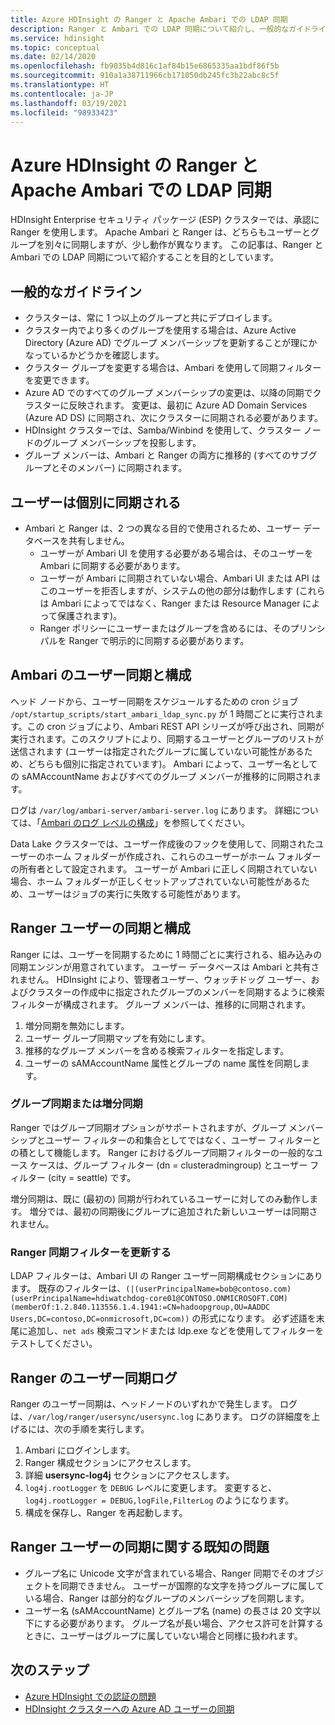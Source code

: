 ```yaml
---
title: Azure HDInsight の Ranger と Apache Ambari での LDAP 同期
description: Ranger と Ambari での LDAP 同期について紹介し、一般的なガイドラインを提供します。
ms.service: hdinsight
ms.topic: conceptual
ms.date: 02/14/2020
ms.openlocfilehash: fb9035b4d816c1af84b15e6865335aa1bdf86f5b
ms.sourcegitcommit: 910a1a38711966cb171050db245fc3b22abc8c5f
ms.translationtype: HT
ms.contentlocale: ja-JP
ms.lasthandoff: 03/19/2021
ms.locfileid: "98933423"
---
```

# <a name="ldap-sync-in-ranger-and-apache-ambari-in-azure-hdinsight"></a>Azure HDInsight の Ranger と Apache Ambari での LDAP 同期

HDInsight Enterprise セキュリティ パッケージ (ESP) クラスターでは、承認に Ranger を使用します。 Apache Ambari と Ranger は、どちらもユーザーとグループを別々に同期しますが、少し動作が異なります。 この記事は、Ranger と Ambari での LDAP 同期について紹介することを目的としています。

## <a name="general-guidelines"></a>一般的なガイドライン

* クラスターは、常に 1 つ以上のグループと共にデプロイします。
* クラスター内でより多くのグループを使用する場合は、Azure Active Directory (Azure AD) でグループ メンバーシップを更新することが理にかなっているかどうかを確認します。
* クラスター グループを変更する場合は、Ambari を使用して同期フィルターを変更できます。
* Azure AD でのすべてのグループ メンバーシップの変更は、以降の同期でクラスターに反映されます。 変更は、最初に Azure AD Domain Services (Azure AD DS) に同期され、次にクラスターに同期される必要があります。
* HDInsight クラスターでは、Samba/Winbind を使用して、クラスター ノードのグループ メンバーシップを投影します。
* グループ メンバーは、Ambari と Ranger の両方に推移的 (すべてのサブグループとそのメンバー) に同期されます。 

## <a name="users-are-synced-separately"></a>ユーザーは個別に同期される

 * Ambari と Ranger は、2 つの異なる目的で使用されるため、ユーザー データベースを共有しません。 
   * ユーザーが Ambari UI を使用する必要がある場合は、そのユーザーを Ambari に同期する必要があります。 
   * ユーザーが Ambari に同期されていない場合、Ambari UI または API はこのユーザーを拒否しますが、システムの他の部分は動作します (これらは Ambari によってではなく、Ranger または Resource Manager によって保護されます)。
   * Ranger ポリシーにユーザーまたはグループを含めるには、そのプリンシパルを Ranger で明示的に同期する必要があります。

## <a name="ambari-user-sync-and-configuration"></a>Ambari のユーザー同期と構成

ヘッド ノードから、ユーザー同期をスケジュールするための cron ジョブ `/opt/startup_scripts/start_ambari_ldap_sync.py` が 1 時間ごとに実行されます。この cron ジョブにより、Ambari REST API シリーズが呼び出され、同期が実行されます。このスクリプトにより、同期するユーザーとグループのリストが送信されます (ユーザーは指定されたグループに属していない可能性があるため、どちらも個別に指定されています)。 Ambari によって、ユーザー名としての sAMAccountName およびすべてのグループ メンバーが推移的に同期されます。

ログは `/var/log/ambari-server/ambari-server.log` にあります。 詳細については、「[Ambari のログ レベルの構成](https://docs.cloudera.com/HDPDocuments/Ambari-latest/administering-ambari/content/amb_configure_ambari_logging_level.html)」を参照してください。

Data Lake クラスターでは、ユーザー作成後のフックを使用して、同期されたユーザーのホーム フォルダーが作成され、これらのユーザーがホーム フォルダーの所有者として設定されます。 ユーザーが Ambari に正しく同期されていない場合、ホーム フォルダーが正しくセットアップされていない可能性があるため、ユーザーはジョブの実行に失敗する可能性があります。

## <a name="ranger-user-sync-and-configuration"></a>Ranger ユーザーの同期と構成

Ranger には、ユーザーを同期するために 1 時間ごとに実行される、組み込みの同期エンジンが用意されています。 ユーザー データベースは Ambari と共有されません。 HDInsight により、管理者ユーザー、ウォッチドッグ ユーザー、およびクラスターの作成中に指定されたグループのメンバーを同期するように検索フィルターが構成されます。 グループ メンバーは、推移的に同期されます。

1. 増分同期を無効にします。
1. ユーザー グループ同期マップを有効にします。
1. 推移的なグループ メンバーを含める検索フィルターを指定します。
1. ユーザーの sAMAccountName 属性とグループの name 属性を同期します。

### <a name="group-or-incremental-sync"></a>グループ同期または増分同期

Ranger ではグループ同期オプションがサポートされますが、グループ メンバーシップとユーザー フィルターの和集合としてではなく、ユーザー フィルターとの積として機能します。 Ranger におけるグループ同期フィルターの一般的なユース ケースは、グループ フィルター (dn = clusteradmingroup) とユーザー フィルター (city = seattle) です。

増分同期は、既に (最初の) 同期が行われているユーザーに対してのみ動作します。 増分では、最初の同期後にグループに追加された新しいユーザーは同期されません。

### <a name="update-ranger-sync-filter"></a>Ranger 同期フィルターを更新する

LDAP フィルターは、Ambari UI の Ranger ユーザー同期構成セクションにあります。 既存のフィルターは、`(|(userPrincipalName=bob@contoso.com)(userPrincipalName=hdiwatchdog-core01@CONTOSO.ONMICROSOFT.COM)(memberOf:1.2.840.113556.1.4.1941:=CN=hadoopgroup,OU=AADDC Users,DC=contoso,DC=onmicrosoft,DC=com))` の形式になります。 必ず述語を末尾に追加し、`net ads` 検索コマンドまたは ldp.exe などを使用してフィルターをテストしてください。

## <a name="ranger-user-sync-logs"></a>Ranger のユーザー同期ログ

Ranger のユーザー同期は、ヘッドノードのいずれかで発生します。 ログは、`/var/log/ranger/usersync/usersync.log` にあります。 ログの詳細度を上げるには、次の手順を実行します。

1. Ambari にログインします。
1. Ranger 構成セクションにアクセスします。
1. 詳細 **usersync-log4j** セクションにアクセスします。
1. `log4j.rootLogger` を `DEBUG` レベルに変更します。 変更すると、`log4j.rootLogger = DEBUG,logFile,FilterLog` のようになります。
1. 構成を保存し、Ranger を再起動します。

## <a name="known-issues-with-ranger-user-sync"></a>Ranger ユーザーの同期に関する既知の問題
* グループ名に Unicode 文字が含まれている場合、Ranger 同期でそのオブジェクトを同期できません。 ユーザーが国際的な文字を持つグループに属している場合、Ranger は部分的なグループのメンバーシップを同期します。
* ユーザー名 (sAMAccountName) とグループ名 (name) の長さは 20 文字以下にする必要があります。 グループ名が長い場合、アクセス許可を計算するときに、ユーザーはグループに属していない場合と同様に扱われます。

## <a name="next-steps"></a>次のステップ

* [Azure HDInsight での認証の問題](./domain-joined-authentication-issues.md)
* [HDInsight クラスターへの Azure AD ユーザーの同期](../hdinsight-sync-aad-users-to-cluster.md)
